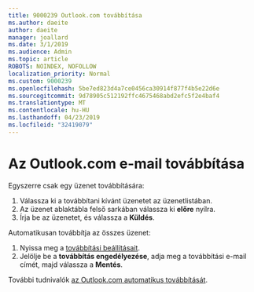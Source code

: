 ```yaml
---
title: 9000239 Outlook.com továbbítása
ms.author: daeite
author: daeite
manager: joallard
ms.date: 3/1/2019
ms.audience: Admin
ms.topic: article
ROBOTS: NOINDEX, NOFOLLOW
localization_priority: Normal
ms.custom: 9000239
ms.openlocfilehash: 5be7ed823d4a7ce0456ca30914f877f4b5e22d6e
ms.sourcegitcommit: 9d78905c512192ffc4675468abd2efc5f2e4baf4
ms.translationtype: MT
ms.contentlocale: hu-HU
ms.lasthandoff: 04/23/2019
ms.locfileid: "32419079"
---
```

# <a name="forwarding-email-in-outlookcom"></a>Az Outlook.com e-mail továbbítása

Egyszerre csak egy üzenet továbbítására:

1. Válassza ki a továbbítani kívánt üzenetet az üzenetlistában.
2. Az üzenet ablaktábla felső sarkában válassza ki **előre** nyílra.
3. Írja be az üzenetet, és válassza a **Küldés**.

Automatikusan továbbítja az összes üzenet:

1. Nyissa meg a [továbbítási beállításait](https://outlook.live.com/mail/options/mail/forwarding/forwardingOption).
2. Jelölje be a **továbbítás engedélyezése**, adja meg a továbbítási e-mail címét, majd válassza a **Mentés**.

További tudnivalók [az Outlook.com automatikus továbbítását](https://support.office.com/article/6246987c-6c8f-4144-b255-14fc07007dad).